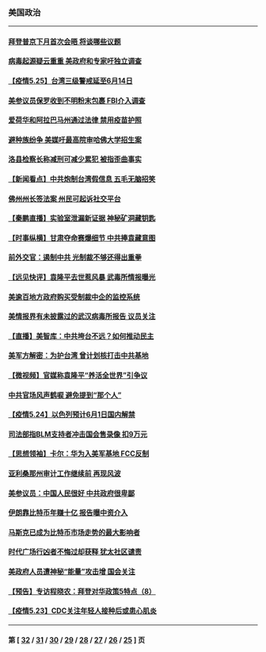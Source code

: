### 美国政治
---
#### [拜登普京下月首次会晤 将谈哪些议题](../../pages/ncid1078159/n12974820.md) 
#### [病毒起源疑云重重 美政府和专家吁独立调查](../../pages/ncid1078159/n12974826.md) 
#### [【疫情5.25】台湾三级警戒延至6月14日](../../pages/ncid1078159/n12974009.md) 
#### [美参议员保罗收到不明粉末包裹 FBI介入调查](../../pages/ncid1078159/n12973731.md) 
#### [爱荷华和阿拉巴马州通过法律 禁用疫苗护照](../../pages/ncid1078159/n12973501.md) 
#### [避种族纷争 美媒吁最高院审哈佛大学招生案](../../pages/ncid1078159/n12973228.md) 
#### [洛县检察长称减刑可减少累犯 被指歪曲事实](../../pages/ncid1078159/n12973314.md) 
#### [【新闻看点】中共炮制台湾假信息 五毛无脑招笑](../../pages/ncid1078159/n12973037.md) 
#### [佛州州长签法案 州民可起诉社交平台](../../pages/ncid1078159/n12973148.md) 
#### [【秦鹏直播】实验室泄漏新证据 神秘矿洞藏钥匙](../../pages/ncid1078159/n12973061.md) 
#### [【时事纵横】甘肃夺命赛爆细节 中共捧袁藏意图](../../pages/ncid1078159/n12973051.md) 
#### [前外交官：遏制中共 光制裁不够还得出重拳](../../pages/ncid1078159/n12972953.md) 
#### [【远见快评】袁隆平去世惹风暴 武毒所情报曝光](../../pages/ncid1078159/n12973045.md) 
#### [美逾百地方政府购买受制裁中企的监控系统](../../pages/ncid1078159/n12972608.md) 
#### [美情报界有未披露过的武汉病毒所报告 议员关注](../../pages/ncid1078159/n12972780.md) 
#### [【直播】美智库：中共垮台不远？如何推动民主](../../pages/ncid1078159/n12972868.md) 
#### [美军方解密：为护台湾 曾计划核打击中共基地](../../pages/ncid1078159/n12972548.md) 
#### [【微视频】官媒称袁隆平“养活全世界”引争议](../../pages/ncid1078159/n12972206.md) 
#### [中共官场风声鹤唳 避免提到“那个人”](../../pages/ncid1078159/n12972046.md) 
#### [【疫情5.24】以色列预计6月1日国内解禁](../../pages/ncid1078159/n12971500.md) 
#### [司法部指BLM支持者冲击国会售录像 扣9万元](../../pages/ncid1078159/n12971454.md) 
#### [【思想领袖】卡尔：华为入美军基地 FCC反制](../../pages/ncid1078159/n12906918.md) 
#### [亚利桑那州审计工作继续前 再现风波](../../pages/ncid1078159/n12970737.md) 
#### [美参议员：中国人民很好 中共政府很卑鄙](../../pages/ncid1078159/n12970495.md) 
#### [伊朗靠比特币年赚十亿 报告曝中资介入](../../pages/ncid1078159/n12970364.md) 
#### [马斯克已成为比特币市场走势的最大影响者](../../pages/ncid1078159/n12970363.md) 
#### [时代广场行凶者不悔过却获释 犹太社区谴责](../../pages/ncid1078159/n12970470.md) 
#### [美政府人员遭神秘“能量”攻击增 国会关注](../../pages/ncid1078159/n12970303.md) 
#### [【预告】专访程晓农：拜登对华政策5特点（8）](../../pages/ncid1078159/n12970006.md) 
#### [【疫情5.23】CDC关注年轻人接种后或患心肌炎](../../pages/ncid1078159/n12969289.md) 

---
#### 第 [ [32](./32.md) / [31](./31.md) / [30](./30.md) / [29](./29.md) / [28](./28.md) / [27](./27.md) / [26](./26.md) / [25](./25.md) ] 页
